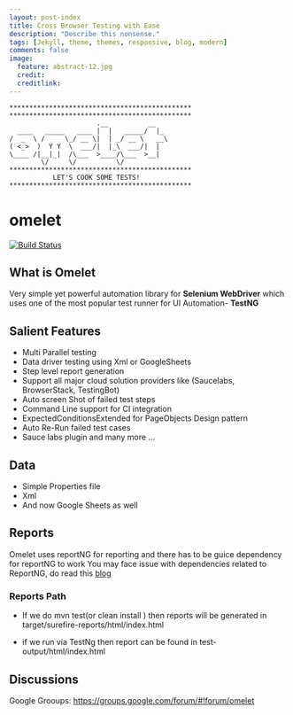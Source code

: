 ```yaml
---
layout: post-index
title: Cross Browser Testing with Ease
description: "Describe this nonsense."
tags: [Jekyll, theme, themes, responsive, blog, modern]
comments: false
image:
  feature: abstract-12.jpg
  credit: 
  creditlink:
---
```



	**********************************************
	**********************************************
	                      .__          __
	  ____   _____   ____ |  |   _____/  |_
	/  _  \ /     \_/ __ \|  | _/ __ \   __\
	( <_>  )  Y Y  \  ___/|  |_\  ___/|  |
	\____ /|__|_|  /\___  >____/\___  >__|
	        \/     \/          \/
	**********************************************
	           LET'S COOK SOME TESTS!
	**********************************************
 

omelet
======
[![Build Status](https://travis-ci.org/springernature/omelet.svg?branch=master)](https://travis-ci.org/springernature/omelet)

What is Omelet
--------------
Very simple yet powerful automation library for **Selenium WebDriver** which uses one of the most popular test runner for UI Automation- **TestNG**

Salient Features
----------------
* Multi Parallel testing
* Data driver testing using Xml or GoogleSheets
* Step level report generation 
* Support all major cloud solution providers like (Saucelabs, BrowserStack, TestingBot)
* Auto screen Shot of failed test steps
* Command Line support for CI integration
* ExpectedConditionsExtended for PageObjects Design pattern
* Auto Re-Run failed test cases
* Sauce labs plugin 
 and many more ... 

 Data
----------
* Simple Properties file
* Xml 
* And now Google Sheets as well 

Reports
-----------

Omelet uses reportNG for reporting and there has to be guice dependency for reportNG to work 
You may face issue with dependencies related to ReportNG, do read this [blog](http://solidsoft.wordpress.com/2011/01/23/better-looking-html-test-reports-for-testng-with-reportng-maven-guide/)
### Reports Path 

* If we do mvn test(or clean install ) then reports will be generated in target/surefire-reports/html/index.html

* if we run via TestNg then report can be found in test-output/html/index.html

Discussions
------------
Google Grooups: https://groups.google.com/forum/#!forum/omelet